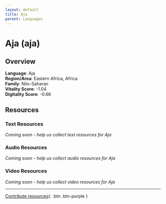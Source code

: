 ```yaml
---
layout: default
title: Aja
parent: Languages
---
```


# Aja (aja)

## Overview

**Language**: Aja  
**Region/Area**: Eastern Africa, Africa  
**Family**: Nilo-Saharan  
**Vitality Score**: -1.04  
**Digitality Score**: -0.66  

## Resources

### Text Resources
*Coming soon - help us collect text resources for Aja*

### Audio Resources
*Coming soon - help us collect audio resources for Aja*

### Video Resources
*Coming soon - help us collect video resources for Aja*

---

[Contribute resources](https://fairtrain.github.io/){: .btn .btn-purple }
